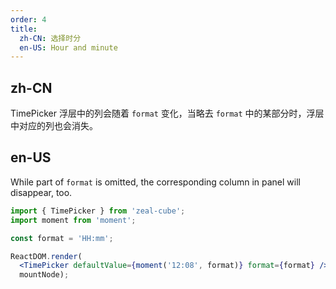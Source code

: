 ```yaml
---
order: 4
title:
  zh-CN: 选择时分
  en-US: Hour and minute
---
```


## zh-CN

TimePicker 浮层中的列会随着 `format` 变化，当略去 `format` 中的某部分时，浮层中对应的列也会消失。

## en-US

While part of `format` is omitted, the corresponding column in panel will disappear, too.

````jsx
import { TimePicker } from 'zeal-cube';
import moment from 'moment';

const format = 'HH:mm';

ReactDOM.render(
  <TimePicker defaultValue={moment('12:08', format)} format={format} />,
  mountNode);
````
